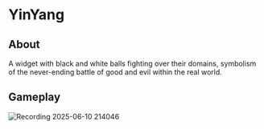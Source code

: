 # YinYang

## About
A widget with black and white balls fighting over their domains, symbolism of the never-ending battle of good and evil within the real world.

## Gameplay
![Recording 2025-06-10 214046](https://github.com/user-attachments/assets/c4a968e3-fd34-4b9d-8112-f17abc0e1208)

